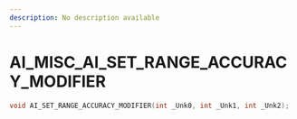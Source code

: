 ```yaml
---
description: No description available 
---
```


# AI_MISC\_AI_SET_RANGE_ACCURACY_MODIFIER

```cpp
void AI_SET_RANGE_ACCURACY_MODIFIER(int _Unk0, int _Unk1, int _Unk2);
```